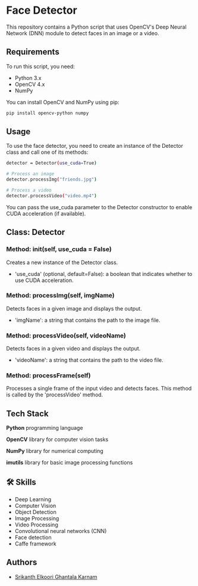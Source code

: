 # Face Detector

This repository contains a Python script that uses OpenCV's Deep Neural Network (DNN) module to detect faces in an image or a video.

## Requirements

To run this script, you need:

- Python 3.x
- OpenCV 4.x
- NumPy

You can install OpenCV and NumPy using pip:

```sh
pip install opencv-python numpy
```

## Usage

To use the face detector, you need to create an instance of the Detector class and call one of its methods:

```sh
detector = Detector(use_cuda=True)

# Process an image
detector.processImg("friends.jpg")

# Process a video
detector.processVideo("video.mp4")
```

You can pass the use_cuda parameter to the Detector constructor to enable CUDA acceleration (if available).

## Class: Detector

### Method: __init__(self, use_cuda = False)

Creates a new instance of the Detector class.
- 'use_cuda' (optional, default=False): a boolean that indicates whether to use CUDA acceleration.

### Method: processImg(self, imgName)

Detects faces in a given image and displays the output.
- 'imgName': a string that contains the path to the image file.

### Method: processVideo(self, videoName)

Detects faces in a given video and displays the output.
- 'videoName': a string that contains the path to the video file.

### Method: processFrame(self)

Processes a single frame of the input video and detects faces. This method is called by the 'processVideo' method.

## Tech Stack

**Python** programming language

**OpenCV** library for computer vision tasks

**NumPy** library for numerical computing

**imutils** library for basic image processing functions


## 🛠 Skills
- Deep Learning
- Computer Vision
- Object Detection
- Image Processing
- Video Processing
- Convolutional neural networks (CNN)
- Face detection
- Caffe framework


## Authors
- [Srikanth Elkoori Ghantala Karnam](https://www.github.com/S-EGK)
